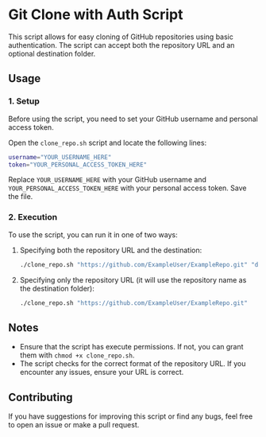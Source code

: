 # Git Clone with Auth Script

This script allows for easy cloning of GitHub repositories using basic authentication. The script can accept both the repository URL and an optional destination folder.

## Usage

### 1. Setup

Before using the script, you need to set your GitHub username and personal access token.

Open the `clone_repo.sh` script and locate the following lines:

```bash
username="YOUR_USERNAME_HERE"
token="YOUR_PERSONAL_ACCESS_TOKEN_HERE"
```

Replace `YOUR_USERNAME_HERE` with your GitHub username and `YOUR_PERSONAL_ACCESS_TOKEN_HERE` with your personal access token. Save the file.

### 2. Execution

To use the script, you can run it in one of two ways:

1. Specifying both the repository URL and the destination:
   ```bash
   ./clone_repo.sh "https://github.com/ExampleUser/ExampleRepo.git" "destination-folder"
   ```

2. Specifying only the repository URL (it will use the repository name as the destination folder):
   ```bash
   ./clone_repo.sh "https://github.com/ExampleUser/ExampleRepo.git"
   ```

## Notes

- Ensure that the script has execute permissions. If not, you can grant them with `chmod +x clone_repo.sh`.
- The script checks for the correct format of the repository URL. If you encounter any issues, ensure your URL is correct.

## Contributing
If you have suggestions for improving this script or find any bugs, feel free to open an issue or make a pull request.

